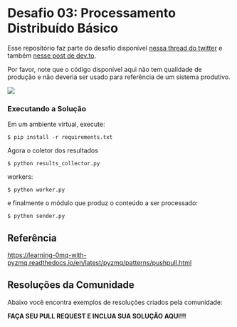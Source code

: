 # Desafio 03: Processamento Distribuído Básico

Esse repositório faz parte do desafio disponível [nessa thread do twitter](https://twitter.com/zanfranceschi/status/1550228591652519936) e também [nesse post de dev.to](https://dev.to/zanfranceschi/desafio-frontend-conectar-a-uma-api-para-sse-9ok).

Por favor, note que o código disponível aqui não tem qualidade de produção e não deveria ser usado para referência de um sistema produtivo.

<!--
```
@startuml diagrama

Alice -> Bob: Hello
Bob -> Alice: Hi!
		
@enduml
```
-->

![](diagrama.svg)


### Executando a Solução
Em um ambiente virtual, execute:
~~~
$ pip install -r requirements.txt
~~~


Agora o coletor dos resultados
~~~
$ python results_collector.py
~~~

workers:
~~~
$ python worker.py
~~~

e finalmente o módulo que produz o conteúdo a ser processado:
~~~
$ python sender.py
~~~

## Referência

https://learning-0mq-with-pyzmq.readthedocs.io/en/latest/pyzmq/patterns/pushpull.html


## Resoluções da Comunidade

Abaixo você encontra exemplos de resoluções criados pela comunidade:

**FAÇA SEU PULL REQUEST E INCLUA SUA SOLUÇÃO AQUI!!!**
